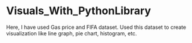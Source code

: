 # Visuals_With_PythonLibrary
Here, I have used Gas price and FIFA dataset. Used this dataset to create visualization like line graph, pie chart, histogram, etc.
